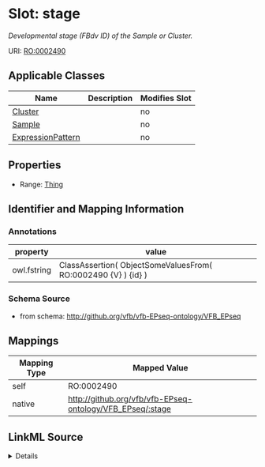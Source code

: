 

# Slot: stage


_Developmental stage (FBdv ID) of the Sample or Cluster._





URI: [RO:0002490](http://purl.obolibrary.org/obo/RO_0002490)



<!-- no inheritance hierarchy -->





## Applicable Classes

| Name | Description | Modifies Slot |
| --- | --- | --- |
| [Cluster](Cluster.md) |  |  no  |
| [Sample](Sample.md) |  |  no  |
| [ExpressionPattern](ExpressionPattern.md) |  |  no  |







## Properties

* Range: [Thing](Thing.md)





## Identifier and Mapping Information





### Annotations

| property | value |
| --- | --- |
| owl.fstring | ClassAssertion( ObjectSomeValuesFrom( RO:0002490 {V} ) {id} ) |



### Schema Source


* from schema: http://github.org/vfb/vfb-EPseq-ontology/VFB_EPseq




## Mappings

| Mapping Type | Mapped Value |
| ---  | ---  |
| self | RO:0002490 |
| native | http://github.org/vfb/vfb-EPseq-ontology/VFB_EPseq/:stage |




## LinkML Source

<details>
```yaml
name: stage
annotations:
  owl.fstring:
    tag: owl.fstring
    value: ClassAssertion( ObjectSomeValuesFrom( RO:0002490 {V} ) {id} )
description: Developmental stage (FBdv ID) of the Sample or Cluster.
from_schema: http://github.org/vfb/vfb-EPseq-ontology/VFB_EPseq
rank: 1000
slot_uri: RO:0002490
alias: stage
domain_of:
- Sample
- Cluster
range: Thing

```
</details>